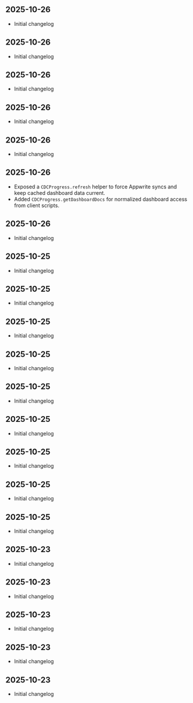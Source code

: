 ## 2025-10-26
- Initial changelog

## 2025-10-26
- Initial changelog

## 2025-10-26
- Initial changelog

## 2025-10-26
- Initial changelog

## 2025-10-26
- Initial changelog

## 2025-10-26
- Exposed a `CDCProgress.refresh` helper to force Appwrite syncs and keep cached dashboard data current.
- Added `CDCProgress.getDashboardDocs` for normalized dashboard access from client scripts.

## 2025-10-26
- Initial changelog

## 2025-10-25
- Initial changelog

## 2025-10-25
- Initial changelog

## 2025-10-25
- Initial changelog

## 2025-10-25
- Initial changelog

## 2025-10-25
- Initial changelog

## 2025-10-25
- Initial changelog

## 2025-10-25
- Initial changelog

## 2025-10-25
- Initial changelog

## 2025-10-25
- Initial changelog

## 2025-10-23
- Initial changelog

## 2025-10-23
- Initial changelog

## 2025-10-23
- Initial changelog

## 2025-10-23
- Initial changelog

## 2025-10-23
- Initial changelog

